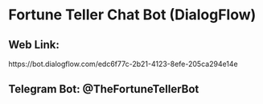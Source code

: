 # Fortune Teller Chat Bot (DialogFlow)
<h2>Web Link: </h2> https://bot.dialogflow.com/edc6f77c-2b21-4123-8efe-205ca294e14e
<br>
<h2>Telegram Bot: @TheFortuneTellerBot</h2>
